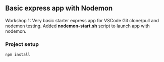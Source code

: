 ## Basic express app with Nodemon

Workshop 1: Very basic starter express app for VSCode Git clone/pull and nodemon testing. Added **nodemon-start.sh** script to launch app with nodemon.

### Project setup

```
npm install
```
